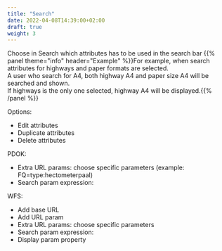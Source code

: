 ```yaml
---
title: "Search"
date: 2022-04-08T14:39:00+02:00
draft: true
weight: 3
---
```


Choose in Search which attributes has to be used in the search bar
{{% panel theme="info" header="Example" %}}For example, when search attributes for highways and paper formats are selected.&nbsp;  
A user who search for A4, both highway A4 and paper size A4 will be searched and shown.&nbsp;  
If highways is the only one selected, highway A4 will be displayed.{{% /panel %}}

Options:
- Edit attributes
- Duplicate attributes
- Delete attributes

PDOK:
- Extra URL params: choose specific parameters (example: FQ=type:hectometerpaal)
- Search param expression: 

WFS:
- Add base URL
- Add URL param
- Extra URL params: choose specific parameters
- Search param expression: 
- Display param property
